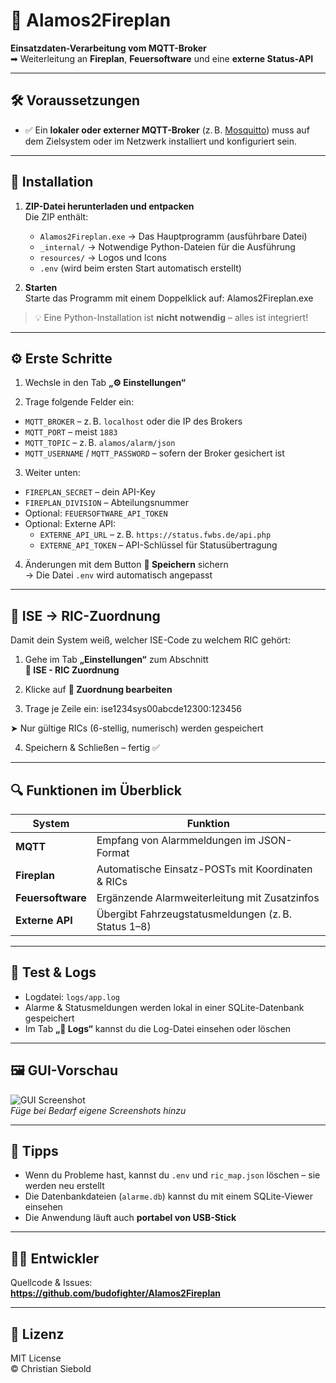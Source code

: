 # 🚨 Alamos2Fireplan

**Einsatzdaten-Verarbeitung vom MQTT-Broker**  
➡ Weiterleitung an **Fireplan**, **Feuersoftware** und eine **externe Status-API**

---

## 🛠 Voraussetzungen

- ✅ Ein **lokaler oder externer MQTT-Broker** (z. B. [Mosquitto](https://mosquitto.org/)) muss auf dem Zielsystem oder im Netzwerk installiert und konfiguriert sein.

---

## 💾 Installation

1. **ZIP-Datei herunterladen und entpacken**  
   Die ZIP enthält:

   - `Alamos2Fireplan.exe` → Das Hauptprogramm (ausführbare Datei)
   - `_internal/` → Notwendige Python-Dateien für die Ausführung
   - `resources/` → Logos und Icons
   - `.env` (wird beim ersten Start automatisch erstellt)

2. **Starten**  
   Starte das Programm mit einem Doppelklick auf:
    Alamos2Fireplan.exe

> 💡 Eine Python-Installation ist **nicht notwendig** – alles ist integriert!

---

## ⚙️ Erste Schritte

1. Wechsle in den Tab **„⚙️ Einstellungen“**

2. Trage folgende Felder ein:

- `MQTT_BROKER` – z. B. `localhost` oder die IP des Brokers
- `MQTT_PORT` – meist `1883`
- `MQTT_TOPIC` – z. B. `alamos/alarm/json`
- `MQTT_USERNAME` / `MQTT_PASSWORD` – sofern der Broker gesichert ist

3. Weiter unten:

- `FIREPLAN_SECRET` – dein API-Key
- `FIREPLAN_DIVISION` – Abteilungsnummer
- Optional: `FEUERSOFTWARE_API_TOKEN`
- Optional: Externe API:
  - `EXTERNE_API_URL` – z. B. `https://status.fwbs.de/api.php`
  - `EXTERNE_API_TOKEN` – API-Schlüssel für Statusübertragung

4. Änderungen mit dem Button **💾 Speichern** sichern  
→ Die Datei `.env` wird automatisch angepasst

---

## 🔁 ISE → RIC-Zuordnung

Damit dein System weiß, welcher ISE-Code zu welchem RIC gehört:

1. Gehe im Tab **„Einstellungen“** zum Abschnitt  
**🔁 ISE - RIC Zuordnung**

2. Klicke auf **📝 Zuordnung bearbeiten**

3. Trage je Zeile ein:
ise1234sys00abcde12300:123456

➤ Nur gültige RICs (6-stellig, numerisch) werden gespeichert

4. Speichern & Schließen – fertig ✅

---

## 🔍 Funktionen im Überblick

| System            | Funktion                                           |
|-------------------|----------------------------------------------------|
| **MQTT**          | Empfang von Alarmmeldungen im JSON-Format          |
| **Fireplan**      | Automatische Einsatz-POSTs mit Koordinaten & RICs |
| **Feuersoftware** | Ergänzende Alarmweiterleitung mit Zusatzinfos     |
| **Externe API**   | Übergibt Fahrzeugstatusmeldungen (z. B. Status 1–8)|

---

## 🧪 Test & Logs

- Logdatei: `logs/app.log`
- Alarme & Statusmeldungen werden lokal in einer SQLite-Datenbank gespeichert
- Im Tab **„📄 Logs“** kannst du die Log-Datei einsehen oder löschen

---

## 🖼 GUI-Vorschau

![GUI Screenshot](./resources/screenshot.png)  
_Füge bei Bedarf eigene Screenshots hinzu_

---

## 🧹 Tipps

- Wenn du Probleme hast, kannst du `.env` und `ric_map.json` löschen – sie werden neu erstellt
- Die Datenbankdateien (`alarme.db`) kannst du mit einem SQLite-Viewer einsehen
- Die Anwendung läuft auch **portabel von USB-Stick**

---

## 🧑‍💻 Entwickler

Quellcode & Issues:  
**https://github.com/budofighter/Alamos2Fireplan**

---

## 📜 Lizenz

MIT License  
© Christian Siebold


